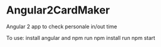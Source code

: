# Angular2CardMaker
Angular 2 app to check personale in/out time

To use: 
  install angular and npm
  run npm install
  run npm start
